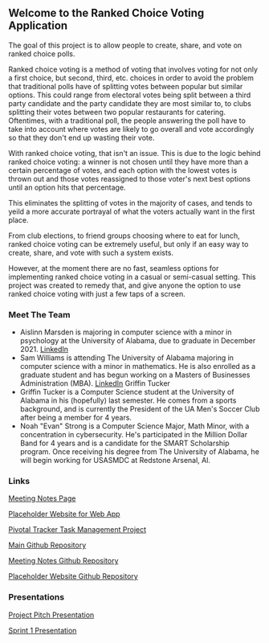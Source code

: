 ## Welcome to the Ranked Choice Voting Application

The goal of this project is to allow people to create, share, and vote on ranked choice polls.

Ranked choice voting is a method of voting that involves voting for not only a first choice, but second, third, etc. choices in order to avoid the problem that traditional polls have of splitting votes between popular but similar options. This could range from electoral votes being split between a third party candidate and the party candidate they are most similar to, to clubs splitting their votes between two popular restaurants for catering. Oftentimes, with a traditional poll, the people answering the poll have to take into account where votes are likely to go overall and vote accordingly so that they don't end up wasting their vote. 

With ranked choice voting, that isn't an issue. This is due to the logic behind ranked choice voting: a winner is not chosen until they have more than a certain percentage of votes, and each option with the lowest votes is thrown out and those votes reassigned to those voter's next best options until an option hits that percentage.

This eliminates the splitting of votes in the majority of cases, and tends to yeild a more accurate portrayal of what the voters actually want in the first place.

From club elections, to friend groups choosing where to eat for lunch, ranked choice voting can be extremely useful, but only if an easy way to create, share, and vote with such a system exists. 

However, at the moment there are no fast, seamless options for implementing ranked choice voting in a casual or semi-casual setting. This project was created to remedy that, and give anyone the option to use ranked choice voting with just a few taps of a screen. 


### Meet The Team

* Aislinn Marsden is majoring in computer science with a minor in psychology at the University of Alabama, due to graduate in December 2021. <a href="https://www.linkedin.com/in/a-marsden/">LinkedIn</a>
* Sam Williams is attending The University of Alabama majoring in computer science with a minor in mathematics. He is also enrolled as a graduate student and has begun working on a Masters of Businesses Administration (MBA). <a href="https://www.linkedin.com/in/samuel-j-williams/">LinkedIn</a>
Griffin Tucker
* Griffin Tucker is a Computer Science student at the University of Alabama in his (hopefully) last semester. He comes from a sports background, and is currently the President of the UA Men's Soccer Club after being a member for 4 years. 
* Noah "Evan" Strong is a Computer Science Major, Math Minor, with a concentration in cybersecurity. He's participated in the Million Dollar Band for 4 years and is a candidate for the SMART Scholarship program. Once receiving his degree from The University of Alabama, he will begin working for USASMDC at Redstone Arsenal, Al.


### Links

<a href="https://asmarsden.github.io/TeamMeetingNotes/">Meeting Notes Page</a>

<a href="https://asmarsden.github.io/ProjectWebApp/">Placeholder Website for Web App</a>

<a href="https://www.pivotaltracker.com/n/projects/2531907">Pivotal Tracker Task Management Project</a>

<a href="https://github.com/asmarsden/RankedChoiceVoting">Main Github Repository</a>

<a href="https://github.com/asmarsden/TeamMeetingNotes/">Meeting Notes Github Repository</a>

<a href="https://github.com/asmarsden/ProjectWebApp/">Placeholder Website Github Repository</a>


### Presentations

<a href="https://docs.google.com/presentation/d/1-CPbJqCmU-71WKI6QtF8ep69PD5VyS-VmmI6q4WviZ0/edit?usp=sharing">Project Pitch Presentation</a>

<a href="https://docs.google.com/presentation/d/1a3QCpLTeeGtA7qJj6hE2RCa-BY3FtqECU6P4mwWfhbM/edit?usp=sharing">Sprint 1 Presentation</a>





